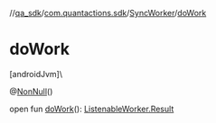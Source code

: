 //[qa_sdk](../../../index.md)/[com.quantactions.sdk](../index.md)/[SyncWorker](index.md)/[doWork](do-work.md)

# doWork

[androidJvm]\

@[NonNull](https://developer.android.com/reference/kotlin/androidx/annotation/NonNull.html)()

open fun [doWork](do-work.md)(): [ListenableWorker.Result](https://developer.android.com/reference/kotlin/androidx/work/ListenableWorker.Result.html)
